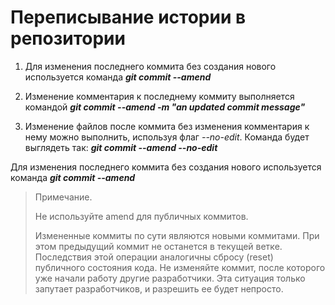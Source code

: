 # Переписывание истории в репозитории

1. Для изменения последнего коммита без создания нового используется команда ***git commit --amend***

2. Изменение комментария к последнему коммиту выполняется командой ***git commit --amend -m "an updated commit message"***

3. Изменение файлов после коммита без изменения комментария к нему можно выполнить, 
используя флаг *--no-edit*. Команда будет выглядеть так: ***git commit --amend --no-edit***

Для изменения последнего коммита без создания нового используется команда ***git commit --amend***



> Примечание. 
>
>Не используйте amend для публичных коммитов.
>
>Измененные коммиты по сути являются новыми коммитами. При этом предыдущий коммит не останется в текущей ветке. 
>Последствия этой операции аналогичны сбросу (reset) публичного состояния кода. 
>Не изменяйте коммит, после которого уже начали работу другие разработчики. 
>Эта ситуация только запутает разработчиков, и разрешить ее будет непросто.
